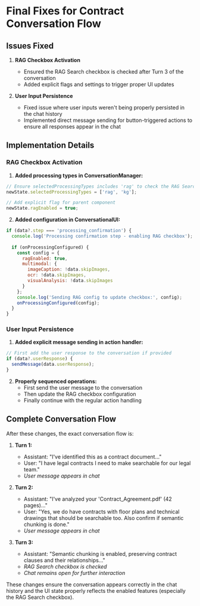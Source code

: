 # Final Fixes for Contract Conversation Flow

## Issues Fixed

1. **RAG Checkbox Activation**
   - Ensured the RAG Search checkbox is checked after Turn 3 of the conversation
   - Added explicit flags and settings to trigger proper UI updates

2. **User Input Persistence**
   - Fixed issue where user inputs weren't being properly persisted in the chat history
   - Implemented direct message sending for button-triggered actions to ensure all responses appear in the chat

## Implementation Details

### RAG Checkbox Activation
1. **Added processing types in ConversationManager:**
```javascript
// Ensure selectedProcessingTypes includes 'rag' to check the RAG Search checkbox
newState.selectedProcessingTypes = ['rag', 'kg'];

// Add explicit flag for parent component
newState.ragEnabled = true;
```

2. **Added configuration in ConversationalUI:**
```javascript
if (data?.step === 'processing_confirmation') {
  console.log('Processing confirmation step - enabling RAG checkbox');
  
  if (onProcessingConfigured) {
    const config = {
      ragEnabled: true,
      multimodal: {
        imageCaption: !data.skipImages,
        ocr: !data.skipImages,
        visualAnalysis: !data.skipImages
      }
    };
    console.log('Sending RAG config to update checkbox:', config);
    onProcessingConfigured(config);
  }
}
```

### User Input Persistence
1. **Added explicit message sending in action handler:**
```javascript
// First add the user response to the conversation if provided
if (data?.userResponse) {
  sendMessage(data.userResponse);
}
```

2. **Properly sequenced operations:**
   - First send the user message to the conversation
   - Then update the RAG checkbox configuration
   - Finally continue with the regular action handling

## Complete Conversation Flow
After these changes, the exact conversation flow is:

1. **Turn 1:**
   - Assistant: "I've identified this as a contract document..."
   - User: "I have legal contracts I need to make searchable for our legal team."
   - *User message appears in chat*

2. **Turn 2:**
   - Assistant: "I've analyzed your 'Contract_Agreement.pdf' (42 pages)..."
   - User: "Yes, we do have contracts with floor plans and technical drawings that should be searchable too. Also confirm if semantic chunking is done."
   - *User message appears in chat*

3. **Turn 3:**
   - Assistant: "Semantic chunking is enabled, preserving contract clauses and their relationships..."
   - *RAG Search checkbox is checked*
   - *Chat remains open for further interaction*

These changes ensure the conversation appears correctly in the chat history and the UI state properly reflects the enabled features (especially the RAG Search checkbox).